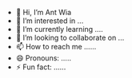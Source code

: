 - 👋 Hi, I’m Ant Wia
- 👀 I’m interested in ...
- 🌱 I’m currently learning ....
- 💞️ I’m looking to collaborate on ...
- 📫 How to reach me ......
- 😄 Pronouns: .....
- ⚡ Fun fact: ......

<!---
antwialvina/antwialvina is a ✨ special ✨ repository because its `README.md` (this file) appears on your GitHub profile.
You can click the Preview link to take a look at your changes.
--->
